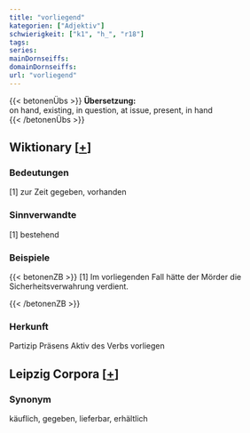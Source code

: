 ```yaml
---
title: "vorliegend"
kategorien: ["Adjektiv"]
schwierigkeit: ["k1", "h_", "r18"]
tags:
series:
mainDornseiffs:
domainDornseiffs:
url: "vorliegend"
---
```


{{< betonenÜbs >}}
**Übersetzung:**  
on hand, existing, in question, at issue, present, in  hand  
{{< /betonenÜbs >}}

## Wiktionary [[+](https://de.wiktionary.org/wiki/vorliegend)]

### Bedeutungen
[1] zur Zeit gegeben, vorhanden  

### Sinnverwandte
[1] bestehend  

### Beispiele
{{< betonenZB >}}
[1] Im vorliegenden Fall hätte der Mörder die Sicherheitsverwahrung verdient.  

{{< /betonenZB >}}
### Herkunft
Partizip Präsens Aktiv des Verbs vorliegen  


## Leipzig Corpora [[+](https://corpora.uni-leipzig.de/en/res?word=vorliegend&corpusId=deu_newscrawl-public_2018)]


### Synonym
käuflich, gegeben, lieferbar, erhältlich

